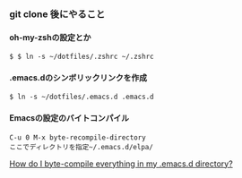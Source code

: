 ### git clone 後にやること

#### oh-my-zshの設定とか

	$ $ ln -s ~/dotfiles/.zshrc ~/.zshrc 
	
#### .emacs.dのシンボリックリンクを作成

	$ ln -s ~/dotfiles/.emacs.d .emacs.d

#### Emacsの設定のバイトコンパイル

	C-u 0 M-x byte-recompile-directory
	ここでディレクトリを指定~/.emacs.d/elpa/
	

[How do I byte-compile everything in my .emacs.d directory?](http://stackoverflow.com/questions/1217180/how-do-i-byte-compile-everything-in-my-emacs-d-directory)

